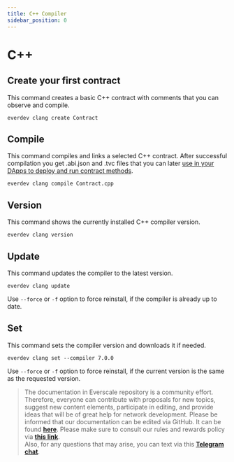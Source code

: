 ```yaml
---
title: C++ Compiler
sidebar_position: 0
---
```


# C++

## Create your first contract

This command creates a basic C++ contract with comments that you can observe and compile.

```shell
everdev clang create Contract
```

## Compile

This command compiles and links a selected C++ contract. After successful compilation you get .abi.json and .tvc files that you can later [use in your DApps to deploy and run contract methods](https://docs.everos.dev/ever-sdk/guides/work_with_contracts/add_contract_to_your_app).

```shell
everdev clang compile Contract.cpp
```

## Version

This command shows the currently installed C++ compiler version.

```shell
everdev clang version
```

## Update

This command updates the compiler to the latest version.

```shell
everdev clang update
```

Use `--force` or `-f` option to force reinstall, if the compiler is already up to date.

## Set

This command sets the compiler version and downloads it if needed.

```shell
everdev clang set --compiler 7.0.0
```

Use `--force` or `-f` option to force reinstall, if the current version is the same as the requested version.

> The documentation in Everscale repository is a community effort. Therefore, everyone can contribute with proposals for new topics, suggest new content elements, participate in editing, and provide ideas that will be of great help for network development. Please be informed that our documentation can be edited via GitHub. It can be found [**here**](https://docs.everscale.network/). 
Please make sure to consult our rules and rewards policy via [**this link**](https://docs.everscale.network/contribute/hot-streams/documentations).  
Also, for any questions that may arise, you can text via this [**Telegram chat**](https://t.me/+C2IpQXWZtCwxYzEy).